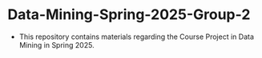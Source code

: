 # Data-Mining-Spring-2025-Group-2

- This repository contains materials regarding the Course Project in Data Mining in Spring 2025.
